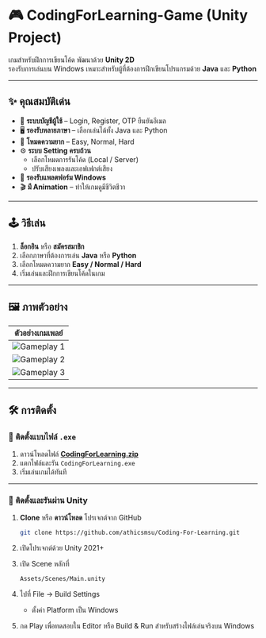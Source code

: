 # 🎮 CodingForLearning-Game (Unity Project)

เกมสำหรับฝึกการเขียนโค้ด พัฒนาด้วย **Unity 2D**  
รองรับการเล่นบน Windows เหมาะสำหรับผู้ที่ต้องการฝึกเขียนโปรแกรมด้วย **Java** และ **Python**

---

## ✨ คุณสมบัติเด่น

- 🔑 **ระบบบัญชีผู้ใช้** – Login, Register, OTP ยืนยันอีเมล  
- 🖥️ **รองรับหลายภาษา** – เลือกเล่นได้ทั้ง Java และ Python  
- 🎯 **โหมดความยาก** – Easy, Normal, Hard  
- ⚙️ **ระบบ Setting ครบถ้วน**  
  - เลือกโหมดการรันโค้ด (Local / Server)  
  - ปรับเสียงเพลงและเอฟเฟกต์เสียง  
- 📱 **รองรับแพลตฟอร์ม Windows**  
- 🎬 **มี Animation** – ทำให้เกมดูมีชีวิตชีวา  

---

## 🕹️ วิธีเล่น

1. **ล็อกอิน** หรือ **สมัครสมาชิก**  
2. เลือกภาษาที่ต้องการเล่น **Java** หรือ **Python**  
3. เลือกโหมดความยาก **Easy / Normal / Hard**  
4. เริ่มเล่นและฝึกการเขียนโค้ดในเกม  

---

## 🖼️ ภาพตัวอย่าง

| ตัวอย่างเกมเพลย์ |
|-----------------|
| ![Gameplay 1](Assets/Screenshots/gameplay.png) |
| ![Gameplay 2](Assets/Screenshots/gameplay2.png) |
| ![Gameplay 3](Assets/Screenshots/gameplay3.png) |

---

## 🛠️ การติดตั้ง

### 🔹 ติดตั้งแบบไฟล์ `.exe`

1. ดาวน์โหลดไฟล์ **[CodingForLearning.zip](CDFL%20Game%20.zip)**  
2. แตกไฟล์และรัน `CodingForLearning.exe`  
3. เริ่มเล่นเกมได้ทันที  

---

### 🔹 ติดตั้งและรันผ่าน Unity

1. **Clone** หรือ **ดาวน์โหลด** โปรเจกต์จาก GitHub  
   ```bash
   git clone https://github.com/athicsmsu/Coding-For-Learning.git
2. เปิดโปรเจกต์ด้วย Unity 2021+

3. เปิด Scene หลักที่
   ```bash
   Assets/Scenes/Main.unity
4. ไปที่ File → Build Settings
   - ตั้งค่า Platform เป็น Windows
5. กด Play เพื่อทดสอบใน Editor หรือ Build & Run สำหรับสร้างไฟล์เล่นจริงบน Windows
